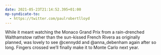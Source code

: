 ```yaml
---
date: 2021-05-23T21:14:52.395+01:00
mp-syndicate-to:
  - https://twitter.com/paulrobertlloyd
---
```

While it meant watching the Monaco Grand Prix from a rain-drenched Walthamstow rather than the sun-kissed French Rivera as originally planned, was lovely to see @cennydd and @anna_debenham again after so long. Fingers crossed we’ll finally make it to Monte Carlo next year.

